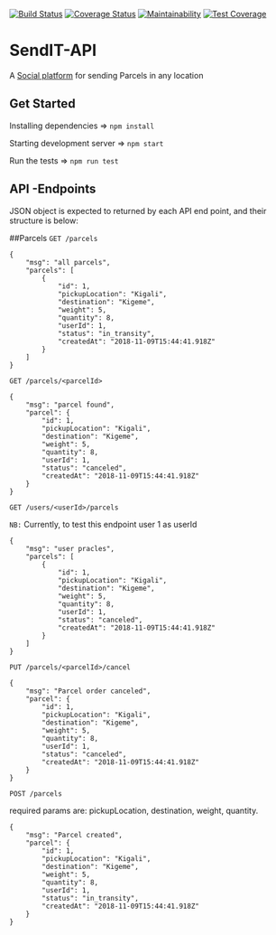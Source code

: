 [![Build Status](https://travis-ci.com/abayo-luc/SendIT.svg?branch=develop)](https://travis-ci.com/abayo-luc/SendIT)
[![Coverage Status](https://coveralls.io/repos/github/abayo-luc/SendIT/badge.svg?branch=develop)](https://coveralls.io/github/abayo-luc/SendIT?branch=develop)
[![Maintainability](https://api.codeclimate.com/v1/badges/92f5a240786168af92b0/maintainability)](https://codeclimate.com/github/abayo-luc/SendIT/maintainability)
[![Test Coverage](https://api.codeclimate.com/v1/badges/92f5a240786168af92b0/test_coverage)](https://codeclimate.com/github/abayo-luc/SendIT/test_coverage)

# SendIT-API

A [Social platform](https://send-it-api.herokuapp.com/api/v1/) for sending Parcels in any location

## Get Started

Installing dependencies => `npm install`

Starting development server => `npm start`

Run the tests => `npm run test`

## API -Endpoints

JSON object is expected to returned by each API end point, and their structure is below:

##Parcels
`GET /parcels`

```source-json
{
    "msg": "all parcels",
    "parcels": [
        {
            "id": 1,
            "pickupLocation": "Kigali",
            "destination": "Kigeme",
            "weight": 5,
            "quantity": 8,
            "userId": 1,
            "status": "in_transity",
            "createdAt": "2018-11-09T15:44:41.918Z"
        }
    ]
}
```

`GET /parcels/<parcelId>`

```source-json
{
    "msg": "parcel found",
    "parcel": {
        "id": 1,
        "pickupLocation": "Kigali",
        "destination": "Kigeme",
        "weight": 5,
        "quantity": 8,
        "userId": 1,
        "status": "canceled",
        "createdAt": "2018-11-09T15:44:41.918Z"
    }
}
```

`GET /users/<userId>/parcels`

`NB:` Currently, to test this endpoint user 1 as userId

```source-json
{
    "msg": "user pracles",
    "parcels": [
        {
            "id": 1,
            "pickupLocation": "Kigali",
            "destination": "Kigeme",
            "weight": 5,
            "quantity": 8,
            "userId": 1,
            "status": "canceled",
            "createdAt": "2018-11-09T15:44:41.918Z"
        }
    ]
}
```

`PUT /parcels/<parcelId>/cancel`

```source-json
{
    "msg": "Parcel order canceled",
    "parcel": {
        "id": 1,
        "pickupLocation": "Kigali",
        "destination": "Kigeme",
        "weight": 5,
        "quantity": 8,
        "userId": 1,
        "status": "canceled",
        "createdAt": "2018-11-09T15:44:41.918Z"
    }
}
```

`POST /parcels`

required params are: pickupLocation, destination, weight, quantity.

```source-json
{
    "msg": "Parcel created",
    "parcel": {
        "id": 1,
        "pickupLocation": "Kigali",
        "destination": "Kigeme",
        "weight": 5,
        "quantity": 8,
        "userId": 1,
        "status": "in_transity",
        "createdAt": "2018-11-09T15:44:41.918Z"
    }
}
```

